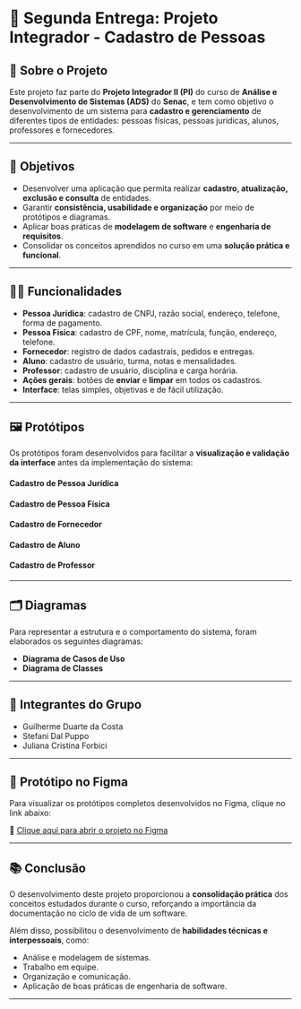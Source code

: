 # 📌 Segunda Entrega: Projeto Integrador - Cadastro de Pessoas

## 📖 Sobre o Projeto
Este projeto faz parte do **Projeto Integrador II (PI)** do curso de **Análise e Desenvolvimento de Sistemas (ADS)** do **Senac**, e tem como objetivo o desenvolvimento de um sistema para **cadastro e gerenciamento** de diferentes tipos de entidades: pessoas físicas, pessoas jurídicas, alunos, professores e fornecedores.  

---

## 🎯 Objetivos
- Desenvolver uma aplicação que permita realizar **cadastro, atualização, exclusão e consulta** de entidades.  
- Garantir **consistência, usabilidade e organização** por meio de protótipos e diagramas.  
- Aplicar boas práticas de **modelagem de software** e **engenharia de requisitos**.  
- Consolidar os conceitos aprendidos no curso em uma **solução prática e funcional**.

---

## 👨‍💻 Funcionalidades
- **Pessoa Jurídica**: cadastro de CNPJ, razão social, endereço, telefone, forma de pagamento.  
- **Pessoa Física**: cadastro de CPF, nome, matrícula, função, endereço, telefone.  
- **Fornecedor**: registro de dados cadastrais, pedidos e entregas.  
- **Aluno**: cadastro de usuário, turma, notas e mensalidades.  
- **Professor**: cadastro de usuário, disciplina e carga horária.  
- **Ações gerais**: botões de **enviar** e **limpar** em todos os cadastros.  
- **Interface**: telas simples, objetivas e de fácil utilização.

---


## 🖼️ Protótipos
Os protótipos foram desenvolvidos para facilitar a **visualização e validação da interface** antes da implementação do sistema:  

#### Cadastro de Pessoa Jurídica 
#### Cadastro de Pessoa Física  
#### Cadastro de Fornecedor  
#### Cadastro de Aluno 
#### Cadastro de Professor  

---

## 🗂️ Diagramas
Para representar a estrutura e o comportamento do sistema, foram elaborados os seguintes diagramas:  

- **Diagrama de Casos de Uso**  
- **Diagrama de Classes**  

---

## 👥 Integrantes do Grupo
- Guilherme Duarte da Costa  
- Stefani Dal Puppo  
- Juliana Cristina Forbici

---

## 🎨 Protótipo no Figma
Para visualizar os protótipos completos desenvolvidos no Figma, clique no link abaixo:  

🔗 [Clique aqui para abrir o projeto no Figma](https://www.figma.com/design/OjpqqfwJSLRF4KwXF9hhzk/PI?node-id=0-1&p=f)

---

## 📚 Conclusão
O desenvolvimento deste projeto proporcionou a **consolidação prática** dos conceitos estudados durante o curso, reforçando a importância da documentação no ciclo de vida de um software.  

Além disso, possibilitou o desenvolvimento de **habilidades técnicas e interpessoais**, como:  
- Análise e modelagem de sistemas.  
- Trabalho em equipe.  
- Organização e comunicação.  
- Aplicação de boas práticas de engenharia de software.   

---

